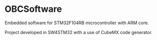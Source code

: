 # OBCSoftware

Embedded software for STM32F104RB microcontroller with ARM core. 

Project developed in SW4STM32 with a use of CubeMX code generator. 
